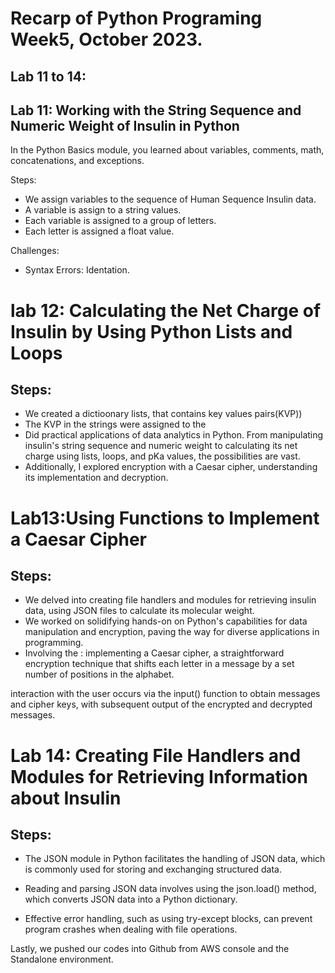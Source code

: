 # Recarp of Python Programing Week5, October 2023.
## Lab 11 to 14:

## Lab 11: Working with the String Sequence and Numeric Weight of Insulin in Python
In the Python Basics module, you learned about variables, comments, math, concatenations, and exceptions.

Steps:
- We assign variables to the sequence of Human Sequence Insulin data. 
- A variable is assign to a string values.
- Each variable is assigned to a group of letters.
- Each letter is assigned a float value.

Challenges:

- Syntax Errors: Identation.

# lab 12: Calculating the Net Charge of Insulin by Using Python Lists and Loops

## Steps:

- We created a dictioonary lists, that contains key values pairs(KVP))
- The KVP in the strings were assigned to the 
- Did practical applications of data analytics in Python. From manipulating insulin's string sequence and numeric weight to calculating its net charge using lists, loops, and pKa values, the possibilities are vast. 
- Additionally, I explored encryption with a Caesar cipher, understanding its implementation and decryption. 


# Lab13:Using Functions to Implement a Caesar Cipher
## Steps:

- We delved into creating file handlers and modules for retrieving insulin data, using JSON files to calculate its molecular weight. 
- We worked on solidifying hands-on on Python's capabilities for data manipulation and encryption, paving the way for diverse applications in programming. 
- Involving the : 
implementing a Caesar cipher, a straightforward encryption technique that shifts each letter in a message by a set number of positions in the alphabet.

interaction with the user occurs via the input() function to obtain messages and cipher keys, with subsequent output of the encrypted and decrypted messages.

# Lab 14: Creating File Handlers and Modules for Retrieving Information about Insulin

## Steps:

- The JSON module in Python facilitates the handling of JSON data, which is commonly used for storing and exchanging structured data.

- Reading and parsing JSON data involves using the json.load() method, which converts JSON data into a Python dictionary.

- Effective error handling, such as using try-except blocks, can prevent program crashes when dealing with file operations.

Lastly, we pushed our codes into Github from AWS console and the Standalone environment.